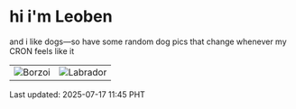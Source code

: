 # hi i'm Leoben

and i like dogs—so have some random dog pics that change whenever my CRON feels like it

|  |  |
|--------|----------|
| ![Borzoi](https://random-dog-vercel.vercel.app/api/random-borzoi?v=1752723939) | ![Labrador](https://random-dog-vercel.vercel.app/api/random-labrador?v=1752723939) |

Last updated: 2025-07-17 11:45 PHT
